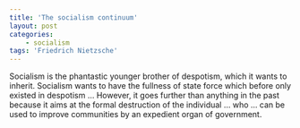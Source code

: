 ```yaml
---
title: 'The socialism continuum'
layout: post
categories:
    - socialism
tags: 'Friedrich Nietzsche'
---
```


Socialism is the phantastic younger brother of despotism, which it wants to inherit. Socialism wants to have the fullness of state force which before only existed in despotism … However, it goes further than anything in the past because it aims at the formal destruction of the individual … who … can be used to improve communities by an expedient organ of government.
